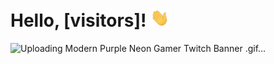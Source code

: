 # Hello, [visitors]!  <img src="https://raw.githubusercontent.com/ABSphreak/ABSphreak/master/gifs/Hi.gif" width="30px"></h2>

![Uploading Modern Purple Neon Gamer Twitch Banner .gif…]()

